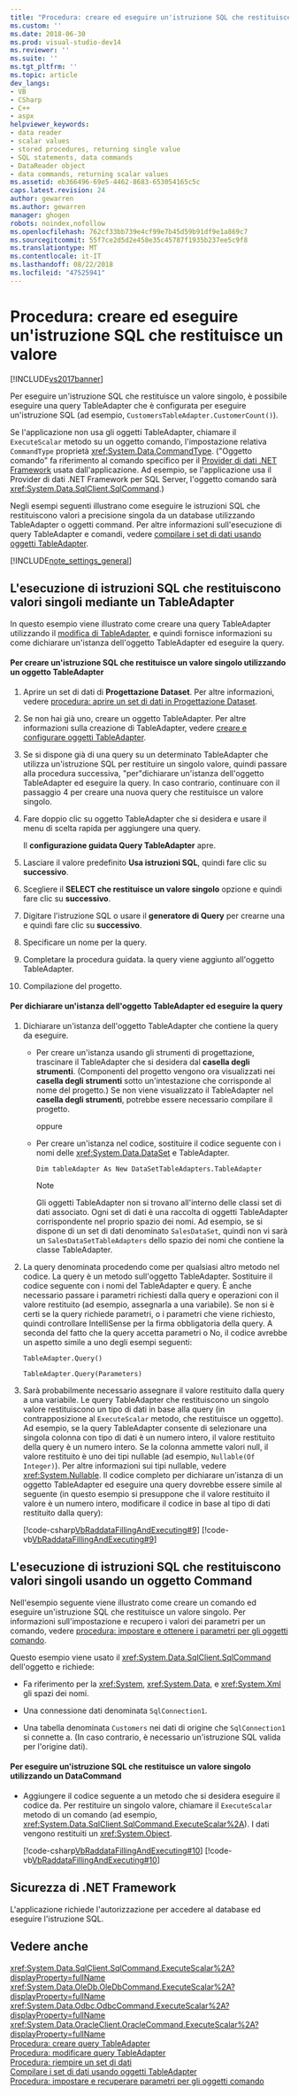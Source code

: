 ```yaml
---
title: "Procedura: creare ed eseguire un'istruzione SQL che restituisce un singolo valore | Microsoft Docs"
ms.custom: ''
ms.date: 2018-06-30
ms.prod: visual-studio-dev14
ms.reviewer: ''
ms.suite: ''
ms.tgt_pltfrm: ''
ms.topic: article
dev_langs:
- VB
- CSharp
- C++
- aspx
helpviewer_keywords:
- data reader
- scalar values
- stored procedures, returning single value
- SQL statements, data commands
- DataReader object
- data commands, returning scalar values
ms.assetid: eb366496-69e5-4462-8683-653054165c5c
caps.latest.revision: 24
author: gewarren
ms.author: gewarren
manager: ghogen
robots: noindex,nofollow
ms.openlocfilehash: 762cf33bb739e4cf99e7b45d59b91df9e1a869c7
ms.sourcegitcommit: 55f7ce2d5d2e458e35c45787f1935b237ee5c9f8
ms.translationtype: MT
ms.contentlocale: it-IT
ms.lasthandoff: 08/22/2018
ms.locfileid: "47525941"
---
```

# <a name="how-to-create-and-execute-an-sql-statement-that-returns-a-single-value"></a>Procedura: creare ed eseguire un'istruzione SQL che restituisce un valore
[!INCLUDE[vs2017banner](../includes/vs2017banner.md)]

Per eseguire un'istruzione SQL che restituisce un valore singolo, è possibile eseguire una query TableAdapter che è configurata per eseguire un'istruzione SQL (ad esempio, `CustomersTableAdapter.CustomerCount()`).  
  
 Se l'applicazione non usa gli oggetti TableAdapter, chiamare il `ExecuteScalar` metodo su un oggetto comando, l'impostazione relativa `CommandType` proprietà <xref:System.Data.CommandType>. ("Oggetto comando" fa riferimento al comando specifico per il [Provider di dati .NET Framework](http://msdn.microsoft.com/library/03a9fc62-2d24-491a-9fe6-d6bdb6dcb131) usata dall'applicazione. Ad esempio, se l'applicazione usa il Provider di dati .NET Framework per SQL Server, l'oggetto comando sarà <xref:System.Data.SqlClient.SqlCommand>.)  
  
 Negli esempi seguenti illustrano come eseguire le istruzioni SQL che restituiscono valori a precisione singola da un database utilizzando TableAdapter o oggetti command. Per altre informazioni sull'esecuzione di query TableAdapter e comandi, vedere [compilare i set di dati usando oggetti TableAdapter](../data-tools/fill-datasets-by-using-tableadapters.md).  
  
 [!INCLUDE[note_settings_general](../includes/note-settings-general-md.md)]  
  
## <a name="executing-sql-statements-that-return-single-values-using-a-tableadapter"></a>L'esecuzione di istruzioni SQL che restituiscono valori singoli mediante un TableAdapter  
 In questo esempio viene illustrato come creare una query TableAdapter utilizzando il [modifica di TableAdapter](../data-tools/editing-tableadapters.md), e quindi fornisce informazioni su come dichiarare un'istanza dell'oggetto TableAdapter ed eseguire la query.  
  
#### <a name="to-create-an-sql-statement-returning-a-single-value-using-a-tableadapter"></a>Per creare un'istruzione SQL che restituisce un valore singolo utilizzando un oggetto TableAdapter  
  
1.  Aprire un set di dati di **Progettazione Dataset**. Per altre informazioni, vedere [procedura: aprire un set di dati in Progettazione Dataset](http://msdn.microsoft.com/library/36fc266f-365b-42cb-aebb-c993dc2c47c3).  
  
2.  Se non hai già uno, creare un oggetto TableAdapter. Per altre informazioni sulla creazione di TableAdapter, vedere [creare e configurare oggetti TableAdapter](../data-tools/create-and-configure-tableadapters.md).  
  
3.  Se si dispone già di una query su un determinato TableAdapter che utilizza un'istruzione SQL per restituire un singolo valore, quindi passare alla procedura successiva, "per"dichiarare un'istanza dell'oggetto TableAdapter ed eseguire la query. In caso contrario, continuare con il passaggio 4 per creare una nuova query che restituisce un valore singolo.  
  
4.  Fare doppio clic su oggetto TableAdapter che si desidera e usare il menu di scelta rapida per aggiungere una query.  
  
     Il **configurazione guidata Query TableAdapter** apre.  
  
5.  Lasciare il valore predefinito **Usa istruzioni SQL**, quindi fare clic su **successivo**.  
  
6.  Scegliere il **SELECT che restituisce un valore singolo** opzione e quindi fare clic su **successivo**.  
  
7.  Digitare l'istruzione SQL o usare il **generatore di Query** per crearne una e quindi fare clic su **successivo**.  
  
8.  Specificare un nome per la query.  
  
9. Completare la procedura guidata. la query viene aggiunto all'oggetto TableAdapter.  
  
10. Compilazione del progetto.  
  
#### <a name="to-declare-an-instance-of-the-tableadapter-and-execute-the-query"></a>Per dichiarare un'istanza dell'oggetto TableAdapter ed eseguire la query  
  
1.  Dichiarare un'istanza dell'oggetto TableAdapter che contiene la query da eseguire.  
  
    -   Per creare un'istanza usando gli strumenti di progettazione, trascinare il TableAdapter che si desidera dal **casella degli strumenti**. (Componenti del progetto vengono ora visualizzati nei **casella degli strumenti** sotto un'intestazione che corrisponde al nome del progetto.) Se non viene visualizzato il TableAdapter nel **casella degli strumenti**, potrebbe essere necessario compilare il progetto.  
  
         oppure  
  
    -   Per creare un'istanza nel codice, sostituire il codice seguente con i nomi delle <xref:System.Data.DataSet> e TableAdapter.  
  
         `Dim tableAdapter As New DataSetTableAdapters.TableAdapter`  
  
        > [!NOTE]
        >  Gli oggetti TableAdapter non si trovano all'interno delle classi set di dati associato. Ogni set di dati è una raccolta di oggetti TableAdapter corrispondente nel proprio spazio dei nomi. Ad esempio, se si dispone di un set di dati denominato `SalesDataSet`, quindi non vi sarà un `SalesDataSetTableAdapters` dello spazio dei nomi che contiene la classe TableAdapter.  
  
2.  La query denominata procedendo come per qualsiasi altro metodo nel codice. La query è un metodo sull'oggetto TableAdapter. Sostituire il codice seguente con i nomi del TableAdapter e query. È anche necessario passare i parametri richiesti dalla query e operazioni con il valore restituito (ad esempio, assegnarla a una variabile). Se non si è certi se la query richiede parametri, o i parametri che viene richiesto, quindi controllare IntelliSense per la firma obbligatoria della query. A seconda del fatto che la query accetta parametri o No, il codice avrebbe un aspetto simile a uno degli esempi seguenti:  
  
     `TableAdapter.Query()`  
  
     `TableAdapter.Query(Parameters)`  
  
3.  Sarà probabilmente necessario assegnare il valore restituito dalla query a una variabile. Le query TableAdapter che restituiscono un singolo valore restituiscono un tipo di dati in base alla query (in contrapposizione al `ExecuteScalar` metodo, che restituisce un oggetto). Ad esempio, se la query TableAdapter consente di selezionare una singola colonna con tipo di dati è un numero intero, il valore restituito della query è un numero intero. Se la colonna ammette valori null, il valore restituito è uno dei tipi nullable (ad esempio, `Nullable(Of Integer)`). Per altre informazioni sui tipi nullable, vedere <xref:System.Nullable>. Il codice completo per dichiarare un'istanza di un oggetto TableAdapter ed eseguire una query dovrebbe essere simile al seguente (in questo esempio si presuppone che il valore restituito il valore è un numero intero, modificare il codice in base al tipo di dati restituito dalla query):  
  
     [!code-csharp[VbRaddataFillingAndExecuting#9](../snippets/csharp/VS_Snippets_VBCSharp/VbRaddataFillingAndExecuting/CS/Form2.cs#9)]
     [!code-vb[VbRaddataFillingAndExecuting#9](../snippets/visualbasic/VS_Snippets_VBCSharp/VbRaddataFillingAndExecuting/VB/Form2.vb#9)]  
  
## <a name="executing-sql-statements-that-return-single-values-using-a-command-object"></a>L'esecuzione di istruzioni SQL che restituiscono valori singoli usando un oggetto Command  
 Nell'esempio seguente viene illustrato come creare un comando ed eseguire un'istruzione SQL che restituisce un valore singolo. Per informazioni sull'impostazione e recupero i valori dei parametri per un comando, vedere [procedura: impostare e ottenere i parametri per gli oggetti comando](http://msdn.microsoft.com/library/10110ecc-d2ed-4796-bb8f-74f2ecd40787).  
  
 Questo esempio viene usato il <xref:System.Data.SqlClient.SqlCommand> dell'oggetto e richiede:  
  
-   Fa riferimento per la <xref:System>, <xref:System.Data>, e <xref:System.Xml> gli spazi dei nomi.  
  
-   Una connessione dati denominata `SqlConnection1`.  
  
-   Una tabella denominata `Customers` nei dati di origine che `SqlConnection1` si connette a. (In caso contrario, è necessario un'istruzione SQL valida per l'origine dati).  
  
#### <a name="to-execute-an-sql-statement-returning-a-single-value-using-a-datacommand"></a>Per eseguire un'istruzione SQL che restituisce un valore singolo utilizzando un DataCommand  
  
-   Aggiungere il codice seguente a un metodo che si desidera eseguire il codice da. Per restituire un singolo valore, chiamare il `ExecuteScalar` metodo di un comando (ad esempio, <xref:System.Data.SqlClient.SqlCommand.ExecuteScalar%2A>). I dati vengono restituiti un <xref:System.Object>.  
  
     [!code-csharp[VbRaddataFillingAndExecuting#10](../snippets/csharp/VS_Snippets_VBCSharp/VbRaddataFillingAndExecuting/CS/Form2.cs#10)]
     [!code-vb[VbRaddataFillingAndExecuting#10](../snippets/visualbasic/VS_Snippets_VBCSharp/VbRaddataFillingAndExecuting/VB/Form2.vb#10)]  
  
## <a name="net-framework-security"></a>Sicurezza di .NET Framework  
 L'applicazione richiede l'autorizzazione per accedere al database ed eseguire l'istruzione SQL.  
  
## <a name="see-also"></a>Vedere anche  
 <xref:System.Data.SqlClient.SqlCommand.ExecuteScalar%2A?displayProperty=fullName>   
 <xref:System.Data.OleDb.OleDbCommand.ExecuteScalar%2A?displayProperty=fullName>   
 <xref:System.Data.Odbc.OdbcCommand.ExecuteScalar%2A?displayProperty=fullName>   
 <xref:System.Data.OracleClient.OracleCommand.ExecuteScalar%2A?displayProperty=fullName>   
 [Procedura: creare query TableAdapter](../data-tools/how-to-create-tableadapter-queries.md)   
 [Procedura: modificare query TableAdapter](../data-tools/how-to-edit-tableadapter-queries.md)   
 [Procedura: riempire un set di dati](../data-tools/how-to-fill-a-dataset-with-data.md)   
 [Compilare i set di dati usando oggetti TableAdapter](../data-tools/fill-datasets-by-using-tableadapters.md)   
 [Procedura: impostare e recuperare parametri per gli oggetti comando](http://msdn.microsoft.com/library/10110ecc-d2ed-4796-bb8f-74f2ecd40787)